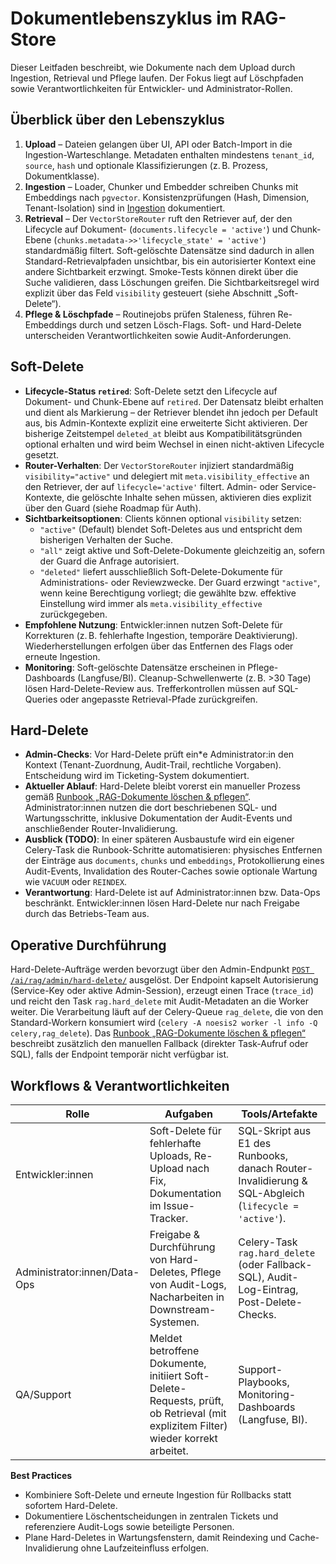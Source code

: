 # Dokumentlebenszyklus im RAG-Store

Dieser Leitfaden beschreibt, wie Dokumente nach dem Upload durch Ingestion, Retrieval und Pflege laufen. Der Fokus liegt auf Löschpfaden sowie Verantwortlichkeiten für Entwickler- und Administrator-Rollen.

## Überblick über den Lebenszyklus

1. **Upload** – Dateien gelangen über UI, API oder Batch-Import in die Ingestion-Warteschlange. Metadaten enthalten mindestens `tenant_id`, `source`, `hash` und optionale Klassifizierungen (z. B. Prozess, Dokumentklasse).
2. **Ingestion** – Loader, Chunker und Embedder schreiben Chunks mit Embeddings nach `pgvector`. Konsistenzprüfungen (Hash, Dimension, Tenant-Isolation) sind in [Ingestion](ingestion.md) dokumentiert.
3. **Retrieval** – Der `VectorStoreRouter` ruft den Retriever auf, der den Lifecycle auf Dokument- (`documents.lifecycle = 'active'`) und Chunk-Ebene (`chunks.metadata->>'lifecycle_state' = 'active'`) standardmäßig filtert. Soft-gelöschte Datensätze sind dadurch in allen Standard-Retrievalpfaden unsichtbar, bis ein autorisierter Kontext eine andere Sichtbarkeit erzwingt. Smoke-Tests können direkt über die Suche validieren, dass Löschungen greifen. Die Sichtbarkeitsregel wird explizit über das Feld `visibility` gesteuert (siehe Abschnitt „Soft-Delete“).
4. **Pflege & Löschpfade** – Routinejobs prüfen Staleness, führen Re-Embeddings durch und setzen Lösch-Flags. Soft- und Hard-Delete unterscheiden Verantwortlichkeiten sowie Audit-Anforderungen.

## Soft-Delete

- **Lifecycle-Status `retired`**: Soft-Delete setzt den Lifecycle auf Dokument- und Chunk-Ebene auf `retired`. Der Datensatz bleibt erhalten und dient als Markierung – der Retriever blendet ihn jedoch per Default aus, bis Admin-Kontexte explizit eine erweiterte Sicht aktivieren. Der bisherige Zeitstempel `deleted_at` bleibt aus Kompatibilitätsgründen optional erhalten und wird beim Wechsel in einen nicht-aktiven Lifecycle gesetzt.
- **Router-Verhalten**: Der `VectorStoreRouter` injiziert standardmäßig `visibility="active"` und delegiert mit `meta.visibility_effective` an den Retriever, der auf `lifecycle='active'` filtert. Admin- oder Service-Kontexte, die gelöschte Inhalte sehen müssen, aktivieren dies explizit über den Guard (siehe Roadmap für Auth).
- **Sichtbarkeitsoptionen**: Clients können optional `visibility` setzen:
  - `"active"` (Default) blendet Soft-Deletes aus und entspricht dem bisherigen Verhalten der Suche.
  - `"all"` zeigt aktive und Soft-Delete-Dokumente gleichzeitig an, sofern der Guard die Anfrage autorisiert.
  - `"deleted"` liefert ausschließlich Soft-Delete-Dokumente für Administrations- oder Reviewzwecke.
  Der Guard erzwingt `"active"`, wenn keine Berechtigung vorliegt; die gewählte bzw. effektive Einstellung wird immer als `meta.visibility_effective` zurückgegeben.
- **Empfohlene Nutzung**: Entwickler:innen nutzen Soft-Delete für Korrekturen (z. B. fehlerhafte Ingestion, temporäre Deaktivierung). Wiederherstellungen erfolgen über das Entfernen des Flags oder erneute Ingestion.
- **Monitoring**: Soft-gelöschte Datensätze erscheinen in Pflege-Dashboards (Langfuse/BI). Cleanup-Schwellenwerte (z. B. >30 Tage) lösen Hard-Delete-Review aus. Trefferkontrollen müssen auf SQL-Queries oder angepasste Retrieval-Pfade zurückgreifen.

## Hard-Delete

- **Admin-Checks**: Vor Hard-Delete prüft ein*e Administrator:in den Kontext (Tenant-Zuordnung, Audit-Trail, rechtliche Vorgaben). Entscheidung wird im Ticketing-System dokumentiert.
- **Aktueller Ablauf**: Hard-Delete bleibt vorerst ein manueller Prozess gemäß [Runbook „RAG-Dokumente löschen & pflegen“](../runbooks/rag_delete.md). Administrator:innen nutzen die dort beschriebenen SQL- und Wartungsschritte, inklusive Dokumentation der Audit-Events und anschließender Router-Invalidierung.
- **Ausblick (TODO)**: In einer späteren Ausbaustufe wird ein eigener Celery-Task die Runbook-Schritte automatisieren: physisches Entfernen der Einträge aus `documents`, `chunks` und `embeddings`, Protokollierung eines Audit-Events, Invalidation des Router-Caches sowie optionale Wartung wie `VACUUM` oder `REINDEX`.
- **Verantwortung**: Hard-Delete ist auf Administrator:innen bzw. Data-Ops beschränkt. Entwickler:innen lösen Hard-Delete nur nach Freigabe durch das Betriebs-Team aus.

## Operative Durchführung

Hard-Delete-Aufträge werden bevorzugt über den Admin-Endpunkt [`POST /ai/rag/admin/hard-delete/`](../api/reference.md#post-airagadminhard-delete) ausgelöst. Der Endpoint kapselt Autorisierung (Service-Key oder aktive Admin-Session), erzeugt einen Trace (`trace_id`) und reicht den Task `rag.hard_delete` mit Audit-Metadaten an die Worker weiter. Die Verarbeitung läuft auf der Celery-Queue `rag_delete`, die von den Standard-Workern konsumiert wird (`celery -A noesis2 worker -l info -Q celery,rag_delete`). Das [Runbook „RAG-Dokumente löschen & pflegen“](../runbooks/rag_delete.md) beschreibt zusätzlich den manuellen Fallback (direkter Task-Aufruf oder SQL), falls der Endpoint temporär nicht verfügbar ist.

## Workflows & Verantwortlichkeiten

| Rolle | Aufgaben | Tools/Artefakte |
| --- | --- | --- |
| Entwickler:innen | Soft-Delete für fehlerhafte Uploads, Re-Upload nach Fix, Dokumentation im Issue-Tracker. | SQL-Skript aus E1 des Runbooks, danach Router-Invalidierung & SQL-Abgleich (`lifecycle = 'active'`). |
| Administrator:innen/Data-Ops | Freigabe & Durchführung von Hard-Deletes, Pflege von Audit-Logs, Nacharbeiten in Downstream-Systemen. | Celery-Task `rag.hard_delete` (oder Fallback-SQL), Audit-Log-Eintrag, Post-Delete-Checks. |
| QA/Support | Meldet betroffene Dokumente, initiiert Soft-Delete-Requests, prüft, ob Retrieval (mit explizitem Filter) wieder korrekt arbeitet. | Support-Playbooks, Monitoring-Dashboards (Langfuse, BI). |

**Best Practices**

- Kombiniere Soft-Delete und erneute Ingestion für Rollbacks statt sofortem Hard-Delete.
- Dokumentiere Löschentscheidungen in zentralen Tickets und referenziere Audit-Logs sowie beteiligte Personen.
- Plane Hard-Deletes in Wartungsfenstern, damit Reindexing und Cache-Invalidierung ohne Laufzeiteinfluss erfolgen.
